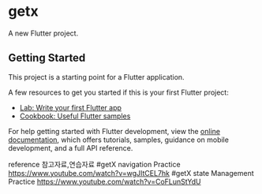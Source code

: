 # getx

A new Flutter project.

## Getting Started

This project is a starting point for a Flutter application.

A few resources to get you started if this is your first Flutter project:

- [Lab: Write your first Flutter app](https://docs.flutter.dev/get-started/codelab)
- [Cookbook: Useful Flutter samples](https://docs.flutter.dev/cookbook)

For help getting started with Flutter development, view the
[online documentation](https://docs.flutter.dev/), which offers tutorials,
samples, guidance on mobile development, and a full API reference.



reference 참고자료,연습자료
#getX navigation Practice
https://www.youtube.com/watch?v=wgJItCEL7hk
#getX state Management Practice
https://www.youtube.com/watch?v=CoFLunStYdU

